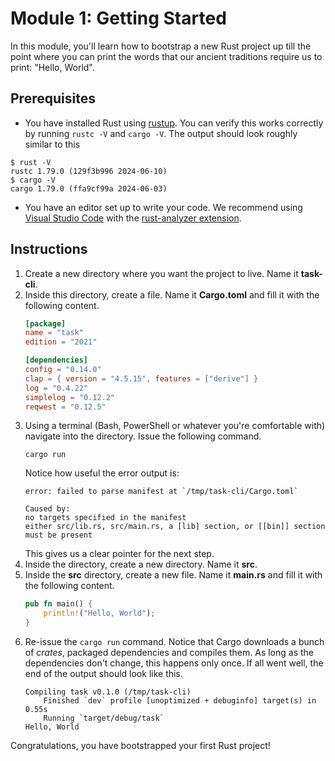 # Module 1: Getting Started

In this module, you'll learn how to bootstrap a new Rust project up till the point where you can print the words that our ancient traditions require us to print: "Hello, World".

## Prerequisites

* You have installed Rust using [rustup](https://rustup.rs/).
You can verify this works correctly by running `rustc -V` and `cargo -V`.
The output should look roughly similar to this
```console
$ rust -V
rustc 1.79.0 (129f3b996 2024-06-10)
$ cargo -V
cargo 1.79.0 (ffa9cf99a 2024-06-03)
```
* You have an editor set up to write your code. We recommend using [Visual Studio Code](https://code.visualstudio.com/) with the [rust-analyzer extension](https://marketplace.visualstudio.com/items?itemName=rust-lang.rust-analyzer).

## Instructions

1. Create a new directory where you want the project to live.
Name it **task-cli**.
2. Inside this directory, create a file.
Name it **Cargo.toml** and fill it with the following content.
    ```toml
    [package]
    name = "task"
    edition = "2021"

    [dependencies]
    config = "0.14.0"
    clap = { version = "4.5.15", features = ["derive"] }
    log = "0.4.22"
    simplelog = "0.12.2"
    reqwest = "0.12.5"
    ```
3. Using a terminal (Bash, PowerShell or whatever you're comfortable with) navigate into the directory.
Issue the following command.
   ```console
   cargo run
   ```
    Notice how useful the error output is:
    ```console
    error: failed to parse manifest at `/tmp/task-cli/Cargo.toml`

    Caused by:
    no targets specified in the manifest
    either src/lib.rs, src/main.rs, a [lib] section, or [[bin]] section must be present
    ```
    This gives us a clear pointer for the next step.
4. Inside the directory, create a new directory.
Name it **src**.
5. Inside the **src** directory, create a new file.
Name it **main.rs** and fill it with the following content.
    ```rs
    pub fn main() {
        println!("Hello, World");
    }
    ```
6. Re-issue the `cargo run` command.
Notice that Cargo downloads a bunch of _crates_, packaged dependencies and compiles them.
As long as the dependencies don't change, this happens only once.
If all went well, the end of the output should look like this.
    ```console
    Compiling task v0.1.0 (/tmp/task-cli)
        Finished `dev` profile [unoptimized + debuginfo] target(s) in 0.55s
        Running `target/debug/task`
    Hello, World
    ```

Congratulations, you have bootstrapped your first Rust project!